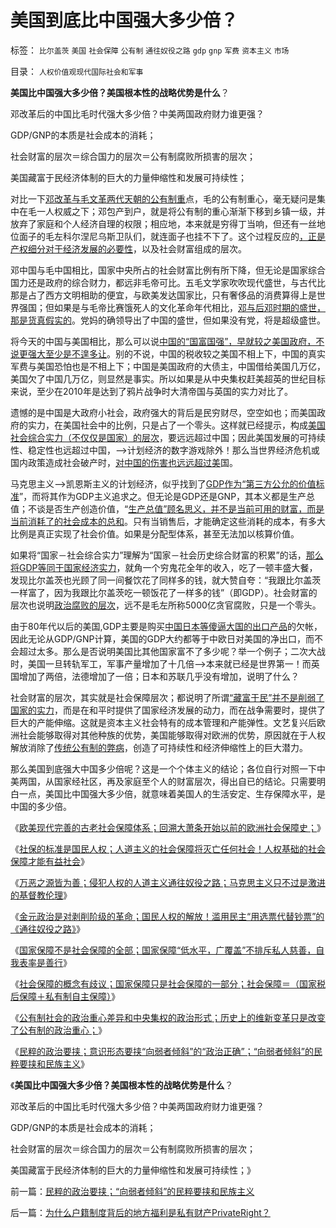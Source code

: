 # 美国到底比中国强大多少倍？

标签： `比尔盖茨` `美国` `社会保障` `公有制` `通往奴役之路` `gdp` `gnp` `军费` `资本主义` `市场` 

目录： `人权价值观现代国际社会和军事`

**美国比中国强大多少倍？美国根本性的战略优势是什么**？

邓改革后的中国比毛时代强大多少倍？中美两国政府财力谁更强？

GDP/GNP的本质是社会成本的消耗；

社会财富的层次＝综合国力的层次＝公有制腐败所损害的层次；

美国藏富于民经济体制的巨大的力量伸缩性和发展可持续性；

对比一下[邓改革与毛文革两代天朝的公有制重](http://hi.baidu.com/darthchn/blog/item/95314adfd09ec94694ee37e1.html)点，毛的公有制重心，毫无疑问是集中在毛一人权威之下；邓包产到户，就是将公有制的重心渐渐下移到乡镇一级，并放弃了家庭和个人经济自理的权限；相应地，本来就是穷得丁当响，但还有一丝地位面子的毛左科尔涅尼乌斯卫队们，就连面子也挂不下了。这个过程反应的[，正是产权细分对于经济发展的必要性](../../../2010/1/22/管理学向经济学靠拢“产权细分”.md)，以及社会财富组成的层次。

邓中国与毛中国相比，国家中央所占的社会财富比例有所下降，但无论是国家综合国力还是政府的综合财力，都远非毛帝可比。五毛文学家吹吹现代盛世，与古代比那是占了西方文明相助的便宜，与欧美发达国家比，只有奢侈品的消费算得上是世界强国；但如果是与毛帝比赛饿死人的文化革命年代相比，[邓与后邓时期的盛世，那是货真假实的](../../../2010/12/22/私有制有无比的优越性;人与人的差异推动社会前进；.md)。党妈的确领导出了中国的盛世，但如果没有党，将是超级盛世。

将今天的中国与美国相比，那么可以说[中国的“国富国强”，早就较之美国政府，不说更强大至少是不遑多让](../../../2010/1/22/经济学是研究产权之间交换关系的科学.md)。别的不说，中国的税收较之美国不相上下，中国的真实军费与美国恐怕也是不相上下；中国是美国政府的大债主，中国借给美国几万亿，美国欠了中国几万亿，则显然是事实。所以如果是从中央集权赶美超英的世纪目标来说，至少在2010年是达到了鸦片战争时大清帝国与英国的实力对比了。

遗憾的是中国是大政府小社会，政府强大的背后是民穷财尽，空空如也；而美国政府的实力，在美国社会中的比例，只是占了一个零头。这样就已经提示，构成[美国社会综合实力（不仅仅是国家）的层次](../../../2010/1/22/经济学是研究产权之间交换关系的科学.md)，要远远超过中国；因此美国发展的可持续性、稳定性也远超过中国，——>计划经济的数字游戏除外！那么当世界经济危机或国内政策造成社会破产时，[对中国的伤害也远远超过美](../../../2011/2/25/民主改革就是社会利益沟通的过程.md)国。

马克思主义——>凯恩斯主义的计划经济，似乎找到了[GDP作为“第三方公允的价值标准](../../../2009/12/18/为什么“大炮一响黄金万两”的战争GDP不能富国强兵.md)”，而将其作为GDP主义追求之。但无论是GDP还是GNP，其本义都是生产总值；不谈是否生产创造价值，“[生产总值”顾名思义，并不是当前可用的财富，而是当前消耗了的社会成本的总和](../../../2011/5/2/产能过剩的惨烈代价；重农学派的耕地红线.md)。只有当销售后，才能确定这些消耗的成本，有多大比例是真正实现了社会价值。如果是分配型体系，甚至无法加以核算价值。

如果将“国家－社会综合实力”理解为“国家－社会历史综合财富的积累”的话，[那么将GDP等同于国家经济实力](../../../2009/12/18/市场经济是强制性的；GDP只有三条出路.md)，就角一个穷鬼花全年的收入，吃了一顿丰盛大餐，发现比尔盖茨也光顾了同一间餐饮花了同样多的钱，就大赞自夸：“我跟比尔盖茨一样富了，因为我跟比尔盖茨吃一顿饭花了一样多的钱”（即GDP）。社会财富的层次也说明[政治腐败的层次](../../../2009/8/20/特权消费和艰苦民生.md)，远不是毛左所称5000亿贪官腐败，只是一个零头。

由于80年代以后的美国,GDP主要是购买[中国日本等傻逼大国的出口产品](../../../2010/5/3/美国历史上最可笑的对手.md)的欠帐，因此无论从GDP/GNP计算，美国的GDP大约都等于中欧日对美国的净出口，而不会超过太多。那么是否说明美国比其他国家富不了多少呢？举一个例子；二次大战时，美国一旦转轨军工，军事产量增加了十几倍——>本来就已经是世界第一！而英国增加了两倍，法德增加了一倍；日本和苏联几乎没有增加，说明了什么？

社会财富的层次，其实就是社会保障层次；都说明了所谓[“藏富于民”并不是削弱了国家的实力](../../../2009/11/30/国家主义和藏富于民的经济价值.md)，而是在和平时提供了国家经济发展的动力，而在战争需要时，提供了巨大的产能伸缩。这就是资本主义社会特有的成本管理和产能弹性。文艺复兴后欧洲社会能够取得对其他种族的优势，美国能够取得对欧洲的优势，原因就在于人权解放消除了[传统公有制的弊病](../../../2009/7/15/为什么反左就是反腐败？反毛左反腐效益最高？.md)，创造了可持续性和经济伸缩性上的巨大潜力。

那么美国到底强大中国多少倍呢？这是一个个体主义的结论；各位自行对照一下中美两国，从国家经社区，再及家庭至个人的财富层次，得出自已的结论。只需要明白一点，美国比中国强大多少倍，就意味着美国人的生活安定、生存保障水平，是中国的多少倍。

《[欧美现代完善的古老社会保障体系；回溯大萧条开始以前的欧洲社会保障史；](../../../2012/2/15/欧美现代的古老社会保障体系.md)》

《[社保的标准是国民人权；人道主义的社会保障将灭亡任何社会！人权基础的社会保障才能有益社会](../../../2012/2/15/只有国民人权基础的社会保障才能有益社会.md)》

《[万恶之源皆为善；侵犯人权的人道主义通往奴役之路；马克思主义只不过是激进的基督教伦理](../../../2012/2/15/万恶之源皆为善；侵犯人权的人道主义.md)》

《[金元政治是对剥削阶级的革命；国民人权的解放！滥用民主“用选票代替钞票”的《通往奴役之路》](../../../2012/2/18/金元政治是对剥削阶级的革命.md)》

《[国家保障不是社会保障的全部；国家保障“低水平，广覆盖”不排斥私人慈善，自我表率是善行](../../../2012/2/18/公有制不鼓励慈善；慈善本质上是消费.md)》

《[社会保障的概念有歧议；国家保障只是社会保障的一部分；社会保障＝（国家税后保障＋私有制自主保障）](../../../2012/2/18/社会保障＝（国家税后保障＋私有制自主保障）.md)》

《[公有制社会的政治重心差异和中央集权的政治形式；历史上的维新变革只是改变了公有制的政治重心；](../../../2012/3/4/历史上的维新变革只是改变了公有制的政治重心.md)》

《[民粹的政治要挟；意识形态要挟“向弱者倾斜”的“政治正确”；“向弱者倾斜”的民粹要挟和民族主义](../../../2012/3/4/民粹的政治要挟；“向弱者倾斜”的民粹要挟和民族主义.md)》

《**美国比中国强大多少倍？美国根本性的战略优势是什么**？

邓改革后的中国比毛时代强大多少倍？中美两国政府财力谁更强？

GDP/GNP的本质是社会成本的消耗；

社会财富的层次＝综合国力的层次＝公有制腐败所损害的层次；

美国藏富于民经济体制的巨大的力量伸缩性和发展可持续性；》



前一篇：[民粹的政治要挟；“向弱者倾斜”的民粹要挟和民族主义](../../../2012/3/4/民粹的政治要挟；“向弱者倾斜”的民粹要挟和民族主义.md)

后一篇：[为什么户籍制度背后的地方福利是私有财产PrivateRight？](../../../2012/3/4/为什么户籍制度背后的地方福利是私有财产PrivateRight？.md)